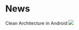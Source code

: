 # News
Clean Architecture in Android
<img src="https://github.com/RustamovOdilbek/News/assets/106246180/1a86977a-2bbe-4ea3-ab8e-62ad5aff69ca"/>
